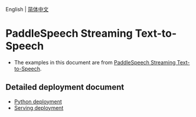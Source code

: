English | [简体中文](README_CN.md)
# PaddleSpeech Streaming Text-to-Speech


- The examples in this document are from [PaddleSpeech Streaming Text-to-Speech](https://github.com/PaddlePaddle/PaddleSpeech/tree/r1.2).

## Detailed deployment document

- [Python deployment](python)
- [Serving deployment](serving)
